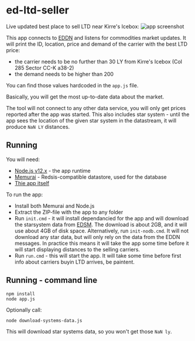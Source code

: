 # ed-ltd-seller
Live updated best place to sell LTD near Kirre's Icebox:
![app screenshot](https://github.com/bzoz/ed-ltd-seller/blob/main/screenshot.png?raw=true)

This app connects to [EDDN](https://github.com/EDSM-NET/EDDN/wiki) and listens for commodities market updates. It will print the ID, location, price and demand of the carrier with the best LTD price:
 - the carrier needs to be no further than 30 LY from Kirre's Icebox (Col 285 Sector CC-K a38-2)
 - the demand needs to be higher than 200
 
You can find those values hardcoded in the `app.js` file.

Basically, you will get the most up-to-date data about the market.

The tool will not connect to any other data service, you will only get prices reported after the app was started. This also includes star system - until the app sees the location of the given star system in the datastream, it will produce `NaN LY` distances.

## Running

You will need:
 - [Node.js v12.x](https://nodejs.org/dist/v12.18.2/node-v12.18.2-x64.msi) - the app runtime
 - [Memurai](https://www.memurai.com/get-memurai) - Redsis-compatible datastore, used for the database
 - [Thie app itself](https://github.com/bzoz/ed-ltd-seller/archive/main.zip)

To run the app:
 - Install both Memurai and Node.js
 - Extract the ZIP-file with the app to any folder
 - Run `init.cmd` - it will install dependancied for the app and will download the starsystem data from [EDSM](https://www.edsm.net/). The download is about 2GB, and it will use about 4GB of disk space. Alternatively, run `init-nodb.cmd`. It will not download any star data, but will only rely on the data from the EDDN messages. In practice this means it will take the app some time before it will start displaying distances to the selling carriers. 
 - Run `run.cmd` - this will start the app. It will take some time before first info about carriers buyin LTD arrives, be paintent.
 
 
## Running - command line
```console
npm install
node app.js
```

Optionally call:
```console
node download-systems-data.js
```
This will download star systems data, so you won't get those `NaN ly`.
